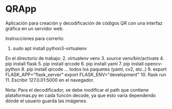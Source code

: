 # QRApp
Aplicación para creación y decodificación de códigos QR con una interfaz gráfica en un servidor web.

Instrucciones para correrlo:
  1. sudo apt install python3-virtualenv

En el directorio de trabajo:
  2. virtualenv venv
  3. source venv/bin/activate
  4. pip install flask
  5. pip install qrcode
  6. pip install yaml
  7. pip install opencv-python
  8. pip install qrcode
... todos los paquetes (yaml, cv2, etc..)
  9. export FLASK_APP="flask_server"
  export FLASK_ENV="development"
  10. flask run
  11. Escribir 127.0.01:5000 en el navegador.
  
Nota: Para el decodificador, se debe modificar el path que contiene plataformas.py en cada
funcón decode, ya que esto varía dependendo dónde el usuario guarda las imágenes.
